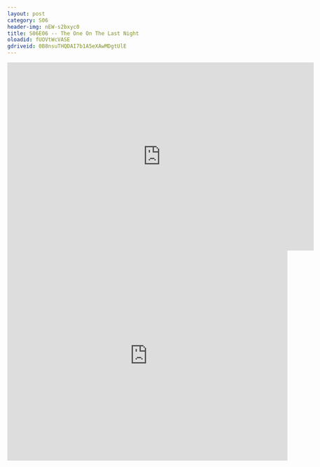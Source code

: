 ```yaml
---
layout: post 
category: S06 
header-img: nEW-s2bxyc0 
title: S06E06 -- The One On The Last Night 
oloadid: fUOVtWcVASE 
gdriveid: 0B8nsuTHQDAI7b1A5eXAwMDgtUlE 
--- 
```

<!--more--> 
<iframe src='https://openload.co/embed/fUOVtWcVASE/' width='700' height='430' frameborder='0' scrolling='no' allowfullscreen='allowfullscreen'></iframe> 
<iframe src='https://drive.google.com/file/d/0B8nsuTHQDAI7b1A5eXAwMDgtUlE/preview' width='640' height='480' frameborder='0' scrolling='no' allowfullscreen='allowfullscreen'></iframe> 